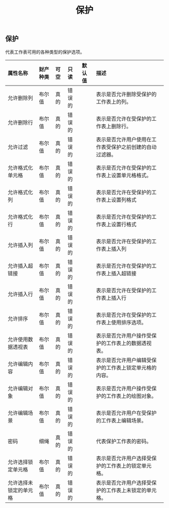 ﻿---
title: 保护
second_title: Aspose.Cells Cloud Documen
type: docs
url: /zh/specification/model/protection/
description: Aspose.Cells 云模型规范：保护。轻松处理 Excel 和其他电子表格文档，具有打开、生成、编辑、拆分、合并、比较和转换等功能
kwords: Excel, Office, 电子表格, Cloud REST API, 保护
weight: 50
---
## **保护**

代表工作表可用的各种类型的保护选项。

|属性名称|财产种类|可空|只读|默认值|描述|
|:- |:- |:- |:- |:- |:- |
|允许删除列|布尔值|真的|错误的||表示是否允许删除受保护的工作表上的列。|
|允许删除行|布尔值|真的|错误的||表示是否允许在受保护的工作表上删除行。|
|允许过滤|布尔值|真的|错误的||表示是否允许用户使用在工作表受保护之前创建的自动过滤器。|
|允许格式化单元格|布尔值|真的|错误的||表示是否允许在受保护的工作表上设置单元格格式。|
|允许格式化列|布尔值|真的|错误的||表示是否允许在受保护的工作表上设置列格式|
|允许格式化行|布尔值|真的|错误的||表示是否允许在受保护的工作表上设置行格式|
|允许插入列|布尔值|真的|错误的||表示是否允许在受保护的工作表上插入列|
|允许插入超链接|布尔值|真的|错误的||表示是否允许在受保护的工作表上插入超链接|
|允许插入行|布尔值|真的|错误的||表示是否允许在受保护的工作表上插入行|
|允许排序|布尔值|真的|错误的||表示是否允许在受保护的工作表上使用排序选项。|
|允许使用数据透视表|布尔值|真的|错误的||表示是否允许用户操作受保护的工作表上的数据透视表。|
|允许编辑内容|布尔值|真的|错误的||表示是否允许用户编辑受保护的工作表上锁定单元格的内容。|
|允许编辑对象|布尔值|真的|错误的||表示是否允许用户操作受保护的工作表上的绘图对象。|
|允许编辑场景|布尔值|真的|错误的||表示是否允许用户在受保护的工作表上编辑场景。|
|密码|细绳|真的|错误的||代表保护工作表的密码。|
|允许选择锁定单元格|布尔值|真的|错误的||表示是否允许用户选择受保护的工作表上的锁定单元格。|
|允许选择未锁定的单元格|布尔值|真的|错误的||表示是否允许用户选择受保护的工作表上未锁定的单元格。|

